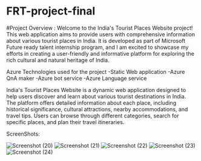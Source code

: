 # FRT-project-final
#Project Overview :
 Welcome to the India's Tourist Places Website project! This web application aims to provide users with comprehensive information about various tourist places in India. It is developed as part of Microsoft Future ready talent internship program, and I am excited to showcase my efforts in creating a user-friendly and informative platform for exploring the rich cultural and natural heritage of India. 

 Azure Technologies used for the project
 -Static Web application
 -Azure QnA maker
 -Azure bot service
 -Azure Language service

 India's Tourist Places Website is a dynamic web application designed to help users discover and learn about various tourist destinations in India. The platform offers detailed information about each place, including historical significance, cultural attractions, nearby accommodations, and travel tips. Users can browse through different categories, search for specific places, and plan their travel itineraries.

 ScreenShots:

 ![Screenshot (20)](https://github.com/Sarthak-Rakshe/FRTproject-final/assets/147545695/15f15bf5-18b9-4bc4-96d9-6b1e1b20b027)
 ![Screenshot (21)](https://github.com/Sarthak-Rakshe/FRTproject-final/assets/147545695/0c191ad6-9ea6-4182-8ac3-dee632255981)
 ![Screenshot (22)](https://github.com/Sarthak-Rakshe/FRTproject-final/assets/147545695/fe3796ef-45d1-4716-a6bc-c534f0914e5a)
![Screenshot (23)](https://github.com/Sarthak-Rakshe/FRTproject-final/assets/147545695/d315768a-e514-42d9-ac00-fc1ef77151a7)
![Screenshot (24)](https://github.com/Sarthak-Rakshe/FRTproject-final/assets/147545695/10bdc87f-f0ec-41a9-bc1f-77b5c9447b86)



 
